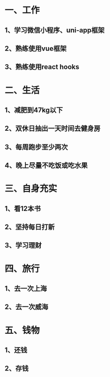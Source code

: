 一、工作
====
1、学习微信小程序、uni-app框架
----
2、熟练使用vue框架
----
3、熟练使用react hooks
----
二、生活
====
1、减肥到47kg以下
----
2、双休日抽出一天时间去健身房
----
3、每周跑步至少两次
----
4、晚上尽量不吃饭或吃水果
----
三、自身充实
====
1、看12本书
----
2、坚持每日打新
----
3、学习理财
----
四、旅行
====
1、去一次上海
----
2、去一次威海
----
五、钱物
====
1、还钱
----
2、存钱
----

